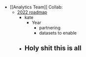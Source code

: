 - [[Analytics Team]] Collab:
	- [2022 roadmap](https://docs.google.com/spreadsheets/d/1UTmi7Kc6XeynqiyhuPz3ti_TKVZGRiaij7GMqqkiDro/edit#gid=2055480471)
		- kate
			- Year
				- partnering
				- datasets to enable
		- Holy shit this is all
			-